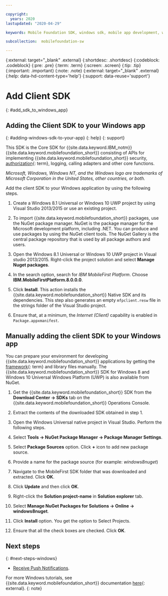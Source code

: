 ```yaml
---

copyright:
  years: 2020
lastupdated: "2020-04-29"

keywords: Mobile Foundation SDK, windows sdk, mobile app development, windows app, native app, windows 10 apps, NuGet tools, Windows application, UWP project

subcollection:  mobilefoundation-sw

---
```


{:external: target="_blank" .external}
{:shortdesc: .shortdesc}
{:codeblock: .codeblock}
{:pre: .pre}
{:term: .term}
{:screen: .screen}
{:tip: .tip}
{:important: .important}
{:note: .note}
{:external: target="_blank" .external}
{:help: data-hd-content-type='help'}
{:support: data-reuse='support'}

# Add Client SDK
{: #add_sdk_to_windows_app}

## Adding the Client SDK to your Windows app
{: #adding-windows-sdk-to-your-app}
{: help}
{: support}

This SDK is the Core SDK for {{site.data.keyword.IBM_notm}} {{site.data.keyword.mobilefoundation_short}} consisting of APIs for implementing {{site.data.keyword.mobilefoundation_short}} security, [authorization](#x2014653){: term}, logging, calling adapters and other core functions. 

<cite>Microsoft, Windows, Windows NT, and the Windows logo are trademarks of Microsoft Corporation in the United States, other countries, or both.</cite>

Add the client SDK to your Windows application by using the following steps.

1. Create a Windows 8.1 Universal or Windows 10 UWP project by using Visual Studio 2013/2015 or use an existing project.

2. To import {{site.data.keyword.mobilefoundation_short}} packages, use the NuGet package manager. NuGet is the package manager for the Microsoft development platform, including .NET. You can produce and use packages by using the NuGet client tools. The NuGet Gallery is the central package repository that is used by all package authors and users.

3. Open the Windows 8.1 Universal or Windows 10 UWP project in Visual studio 2013/2015. Right-click the project solution and select **Manage Nuget packages**.

4. In the search option, search for *IBM MobileFirst Platform*. Choose **IBM.MobileFirstPlatform.8.0.0.0**.

5. Click **Install**. This action installs the {{site.data.keyword.mobilefoundation_short}} Native SDK and its dependencies. This step also generates an empty `mfpclient.resw` file in the strings folder of the Visual Studio project.

6. Ensure that, at a minimum, the *Internet (Client)* capability is enabled in `Package.appxmanifest`.

## Manually adding the client SDK to your Windows app

You can prepare your environment for developing {{site.data.keyword.mobilefoundation_short}} applications by getting the [framework](#x2023472){: term} and library files manually. The {{site.data.keyword.mobilefoundation_short}} SDK for Windows 8 and Windows 10 Universal Windows Platform (UWP) is also available from NuGet.

1. Get the {{site.data.keyword.mobilefoundation_short}} SDK from the **Download Center → SDKs** tab on the {{site.data.keyword.mobilefoundation_short}} Operations Console.

2. Extract the contents of the downloaded SDK obtained in step 1.

3. Open the Windows Universal native project in Visual Studio. Perform the following steps.

  1. Select **Tools → NuGet Package Manager → Package Manager Settings**.

  2. Select **Package Sources** option. Click **+** icon to add new package source.

  3. Provide a name for the package source (for example: *windows8nuget*)

  4. Navigate to the MobileFirst SDK folder that was downloaded and extracted. Click **OK**.

  5. Click **Update** and then click **OK**.

  6. Right-click the **Solution project-name** in **Solution explorer** tab.

  7. Select **Manage NuGet Packages for Solutions → Online → windows8nuget**.

  8. Click **Install** option. You get the option to Select Projects.

  9. Ensure that all the check boxes are checked. Click **OK**.

## Next steps
{: #next-steps-windows}

* [Receive Push Notifications](/docs/mobilefoundation-sw?topic=mobilefoundation-sw-receiving_push_notifications_in_windows).

For more Windows tutorials, see {{site.data.keyword.mobilefoundation_short}} documentation [here](https://mobilefirstplatform.ibmcloud.com/tutorials/en/foundation/8.0/windows-8-10-tutorials/){: external}.
{: note}

